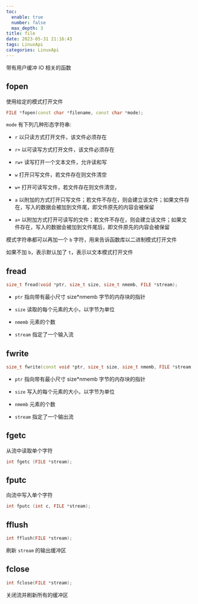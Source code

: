 ```yaml
---
toc:
  enable: true
  number: false
  max_depth: 3
title: file
date: 2023-05-31 21:16:43
tags: LinuxApi
categories: LinuxApi
---
```


带有用户缓冲 IO 相关的函数

## fopen

使用给定的模式打开文件

```cpp
FILE *fopen(const char *filename, const char *mode);
```

`mode` 有下列几种形态字符串:

- `r` 以只读方式打开文件，该文件必须存在

- `r+` 以可读写方式打开文件，该文件必须存在

- `rw+` 读写打开一个文本文件，允许读和写

- `w` 打开只写文件，若文件存在则文件清空

- `w+` 打开可读写文件，若文件存在则文件清空，

- `a` 以附加的方式打开只写文件；若文件不存在，则会建立该文件；如果文件存在，写入的数据会被加到文件尾，即文件原先的内容会被保留

- `a+` 以附加方式打开可读写的文件；若文件不存在，则会建立该文件；如果文件存在，写入的数据会被加到文件尾后，即文件原先的内容会被保留

模式字符串都可以再加一个 `b` 字符，用来告诉函数库以二进制模式打开文件

如果不加 `b`，表示默认加了 `t`，表示以文本模式打开文件

## fread

```cpp
size_t fread(void *ptr, size_t size, size_t nmemb, FILE *stream);
```

- `ptr` 指向带有最小尺寸 size*nmemb 字节的内存块的指针

- `size` 读取的每个元素的大小，以字节为单位

- `nmemb` 元素的个数

- `stream` 指定了一个输入流

## fwrite

```cpp
size_t fwrite(const void *ptr, size_t size, size_t nmemb, FILE *stream);
```

- `ptr` 指向带有最小尺寸 size*nmemb 字节的内存块的指针

- `size` 写入的每个元素的大小，以字节为单位

- `nmemb` 元素的个数

- `stream` 指定了一个输出流

## fgetc

从流中读取单个字符
```cpp
int fgetc (FILE *stream);
```

## fputc

向流中写入单个字符

```cpp
int fputc (int c, FILE *stream);
```

## fflush

```cpp
int fflush(FILE *stream);
```

刷新 `stream` 的输出缓冲区

## fclose

```cpp
int fclose(FILE *stream);
```

关闭流并刷新所有的缓冲区